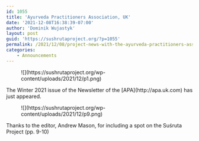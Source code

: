 ```yaml
---
id: 1055
title: 'Ayurveda Practitioners Association, UK'
date: '2021-12-08T16:38:39-07:00'
author: 'Dominik Wujastyk'
layout: post
guid: 'https://sushrutaproject.org/?p=1055'
permalink: /2021/12/08/project-news-with-the-ayurveda-practitioners-association-uk/
categories:
    - Announcements
---
```


<div class="wp-block-group alignwide"><div class="wp-block-group__inner-container is-layout-flow wp-block-group-is-layout-flow"><div class="wp-block-columns is-layout-flex wp-container-core-columns-is-layout-7 wp-block-columns-is-layout-flex"><div class="wp-block-column is-layout-flow wp-block-column-is-layout-flow" style="flex-basis:100%"><div class="wp-block-image"><figure class="alignleft is-resized">![](https://sushrutaproject.org/wp-content/uploads/2021/12/p1.png)</figure></div><div class="wp-block-columns is-layout-flex wp-container-core-columns-is-layout-6 wp-block-columns-is-layout-flex"><div class="wp-block-column is-layout-flow wp-block-column-is-layout-flow">The Winter 2021 issue of the Newsletter of the [APA](http://apa.uk.com) has just appeared.

</div></div></div></div></div></div><div class="wp-block-columns is-layout-flex wp-container-core-columns-is-layout-10 wp-block-columns-is-layout-flex"><div class="wp-block-column is-layout-flow wp-block-column-is-layout-flow" style="flex-basis:100%"><div class="wp-block-columns alignwide is-layout-flex wp-container-core-columns-is-layout-8 wp-block-columns-is-layout-flex"><div class="wp-block-column is-layout-flow wp-block-column-is-layout-flow" style="flex-basis:50%"></div><div class="wp-block-column is-layout-flow wp-block-column-is-layout-flow" style="flex-basis:50%"></div></div><div class="wp-block-columns is-layout-flex wp-container-core-columns-is-layout-9 wp-block-columns-is-layout-flex"><div class="wp-block-column is-layout-flow wp-block-column-is-layout-flow"><figure class="wp-block-image size-full">![](https://sushrutaproject.org/wp-content/uploads/2021/12/p9.png)</figure></div><div class="wp-block-column is-layout-flow wp-block-column-is-layout-flow">Thanks to the editor, Andrew Mason, for including a spot on the Suśruta Project (pp. 9-10)

</div></div></div></div>